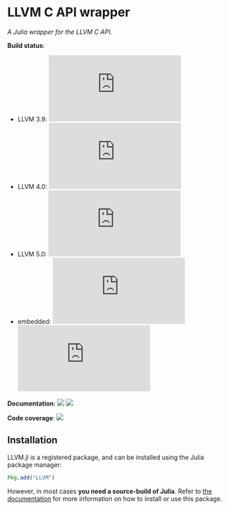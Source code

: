 LLVM C API wrapper
==================

*A Julia wrapper for the LLVM C API.*

**Build status**: 

- LLVM 3.9: 
[![][buildbot-julia06-llvm39-img]][buildbot-julia06-llvm39-url]
- LLVM 4.0: 
[![][buildbot-julia06-llvm40-img]][buildbot-julia06-llvm40-url]
- LLVM 5.0: 
[![][buildbot-julia06-llvm50-img]][buildbot-julia06-llvm50-url]
- embedded:
[![][buildbot-julia06-img]][buildbot-julia06-url]
[![][buildbot-juliadev-img]][buildbot-juliadev-url]

**Documentation**: [![][docs-stable-img]][docs-stable-url] [![][docs-latest-img]][docs-latest-url]

**Code coverage**: [![][coverage-img]][coverage-url]

[buildbot-julia06-llvm39-img]: http://ci.maleadt.net/shields/build.php?builder=LLVM-julia06-llvm39-x86-64bit&name=julia%200.6
[buildbot-julia06-llvm39-url]: http://ci.maleadt.net/shields/url.php?builder=LLVM-julia06-llvm39-x86-64bit

[buildbot-julia06-llvm40-img]: http://ci.maleadt.net/shields/build.php?builder=LLVM-julia06-llvm40-x86-64bit&name=julia%200.6
[buildbot-julia06-llvm40-url]: http://ci.maleadt.net/shields/url.php?builder=LLVM-julia06-llvm40-x86-64bit

[buildbot-julia06-llvm50-img]: http://ci.maleadt.net/shields/build.php?builder=LLVM-julia06-llvm50-x86-64bit&name=julia%200.6
[buildbot-julia06-llvm50-url]: http://ci.maleadt.net/shields/url.php?builder=LLVM-julia06-llvm50-x86-64bit

[buildbot-julia06-img]: http://ci.maleadt.net/shields/build.php?builder=LLVM-julia06-x86-64bit&name=julia%200.6
[buildbot-julia06-url]: http://ci.maleadt.net/shields/url.php?builder=LLVM-julia06-x86-64bit
[buildbot-juliadev-img]: http://ci.maleadt.net/shields/build.php?builder=LLVM-juliadev-x86-64bit&name=julia%20dev
[buildbot-juliadev-url]: http://ci.maleadt.net/shields/url.php?builder=LLVM-juliadev-x86-64bit

[docs-stable-img]: https://img.shields.io/badge/docs-stable-blue.svg
[docs-stable-url]: http://maleadt.github.io/LLVM.jl/stable
[docs-latest-img]: https://img.shields.io/badge/docs-latest-blue.svg
[docs-latest-url]: http://maleadt.github.io/LLVM.jl/latest

[coverage-img]: https://codecov.io/gh/maleadt/LLVM.jl/coverage.svg
[coverage-url]: https://codecov.io/gh/maleadt/LLVM.jl



Installation
------------

LLVM.jl is a registered package, and can be installed using the Julia package manager:

```julia
Pkg.add("LLVM")
```

However, in most cases **you need a source-build of Julia**. Refer to [the
documentation][docs-stable-url] for more information on how to install or use this package.

